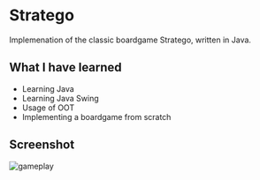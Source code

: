 # Stratego

Implemenation of the classic boardgame Stratego, written in Java.

## What I have learned
<ul>

<li>Learning Java</li>
<li>Learning Java Swing</li>
<li>Usage of OOT</li>
<li>Implementing a boardgame from scratch</li>

</ul>

## Screenshot


![gameplay](https://raw.githubusercontent.com/Monogenesis/Stratego/main/screenshots/gameplay.png)
